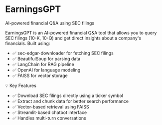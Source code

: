 # EarningsGPT
AI-powered financial Q&amp;A using SEC filings


EarningsGPT is an AI-powered financial Q&A tool that allows you to query SEC filings (10-K, 10-Q) and get direct insights about a company's financials. Built using:
* ✅ sec-edgar-downloader for fetching SEC filings
* ✅ BeautifulSoup for parsing data
* ✅ LangChain for RAG pipeline
* ✅ OpenAI for language modeling
* ✅ FAISS for vector storage

💡 Key Features
* ✅ Download SEC filings directly using a ticker symbol
* ✅ Extract and chunk data for better search performance
* ✅ Vector-based retrieval using FAISS
* ✅ Streamlit-based chatbot interface
* ✅ Handles multi-turn conversations

